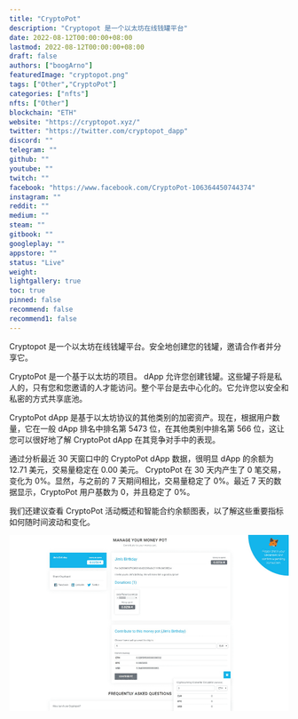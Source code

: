 ```yaml
---
title: "CryptoPot"
description: "Cryptopot 是一个以太坊在线钱罐平台"
date: 2022-08-12T00:00:00+08:00
lastmod: 2022-08-12T00:00:00+08:00
draft: false
authors: ["boogArno"]
featuredImage: "cryptopot.png"
tags: ["Other","CryptoPot"]
categories: ["nfts"]
nfts: ["Other"]
blockchain: "ETH"
website: "https://cryptopot.xyz/"
twitter: "https://twitter.com/cryptopot_dapp"
discord: ""
telegram: ""
github: ""
youtube: ""
twitch: ""
facebook: "https://www.facebook.com/CryptoPot-106364450744374"
instagram: ""
reddit: ""
medium: ""
steam: ""
gitbook: ""
googleplay: ""
appstore: ""
status: "Live"
weight: 
lightgallery: true
toc: true
pinned: false
recommend: false
recommend1: false
---
```

Cryptopot 是一个以太坊在线钱罐平台。安全地创建您的钱罐，邀请合作者并分享它。

CryptoPot 是一个基于以太坊的项目。 dApp 允许您创建钱罐。这些罐子将是私人的，只有您和您邀请的人才能访问。整个平台是去中心化的。它允许您以安全和私密的方式共享底池。

CryptoPot dApp 是基于以太坊协议的其他类别的加密资产。现在，根据用户数量，它在一般 dApp 排名中排名第 5473 位，在其他类别中排名第 566 位，这让您可以很好地了解 CryptoPot dApp 在其竞争对手中的表现。

通过分析最近 30 天窗口中的 CryptoPot dApp 数据，很明显 dApp 的余额为 12.71 美元，交易量稳定在 0.00 美元。 CryptoPot 在 30 天内产生了 0 笔交易，变化为 0%。显然，与之前的 7 天期间相比，交易量稳定了 0%。最近 7 天的数据显示，CryptoPot 用户基数为 0，并且稳定了 0%。

我们还建议查看 CryptoPot 活动概述和智能合约余额图表，以了解这些重要指标如何随时间波动和变化。

![cryptopot-dapp-other-eth-image2_9c7dd3d75ae85c6e9d70b57ce1014466](cryptopot-dapp-other-eth-image2_9c7dd3d75ae85c6e9d70b57ce1014466.png)
